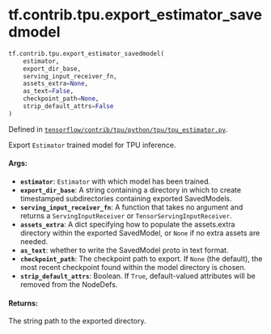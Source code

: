 <div itemscope itemtype="http://developers.google.com/ReferenceObject">
<meta itemprop="name" content="tf.contrib.tpu.export_estimator_savedmodel" />
<meta itemprop="path" content="Stable" />
</div>

# tf.contrib.tpu.export_estimator_savedmodel

``` python
tf.contrib.tpu.export_estimator_savedmodel(
    estimator,
    export_dir_base,
    serving_input_receiver_fn,
    assets_extra=None,
    as_text=False,
    checkpoint_path=None,
    strip_default_attrs=False
)
```



Defined in [`tensorflow/contrib/tpu/python/tpu/tpu_estimator.py`](/code/stable/tensorflow/contrib/tpu/python/tpu/tpu_estimator.py).

Export `Estimator` trained model for TPU inference.

#### Args:

* <b>`estimator`</b>: `Estimator` with which model has been trained.
* <b>`export_dir_base`</b>: A string containing a directory in which to create
    timestamped subdirectories containing exported SavedModels.
* <b>`serving_input_receiver_fn`</b>: A function that takes no argument and
    returns a `ServingInputReceiver` or `TensorServingInputReceiver`.
* <b>`assets_extra`</b>: A dict specifying how to populate the assets.extra directory
    within the exported SavedModel, or `None` if no extra assets are needed.
* <b>`as_text`</b>: whether to write the SavedModel proto in text format.
* <b>`checkpoint_path`</b>: The checkpoint path to export.  If `None` (the default),
    the most recent checkpoint found within the model directory is chosen.
* <b>`strip_default_attrs`</b>: Boolean. If `True`, default-valued attributes will be
    removed from the NodeDefs.


#### Returns:

The string path to the exported directory.